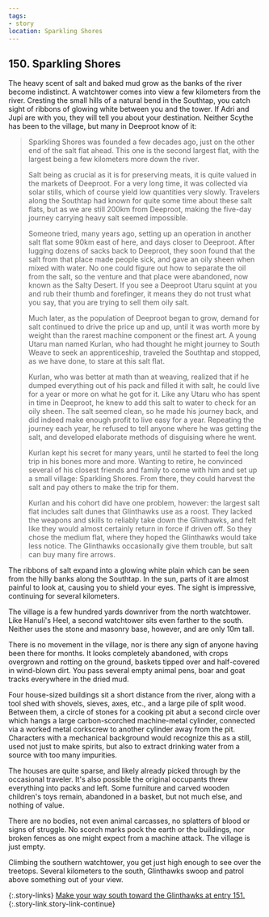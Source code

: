 ```yaml
---
tags:
- story
location: Sparkling Shores
---
```


## 150. Sparkling Shores

The heavy scent of salt and baked mud grow as the banks of the river become indistinct.
A watchtower comes into view a few kilometers from the river.
Cresting the small hills of a natural bend in the Southtap, you catch sight of ribbons of glowing white between you and the tower.
If Adri and Jupi are with you, they will tell you about your destination.
Neither Scythe has been to the village, but many in Deeproot know of it:

> Sparkling Shores was founded a few decades ago, just on the other end of the salt flat ahead.
> This one is the second largest flat, with the largest being a few kilometers more down the river.
>
> Salt being as crucial as it is for preserving meats, it is quite valued in the markets of Deeproot.
> For a very long time, it was collected via solar stills, which of course yield low quantities very slowly.
> Travelers along the Southtap had known for quite some time about these salt flats, but as we are still 200km from Deeproot, making the five-day journey carrying heavy salt seemed impossible.
>
> Someone tried, many years ago, setting up an operation in another salt flat some 90km east of here, and days closer to Deeproot.
> After lugging dozens of sacks back to Deeproot, they soon found that the salt from that place made people sick, and gave an oily sheen when mixed with water.
> No one could figure out how to separate the oil from the salt, so the venture and that place were abandoned, now known as the Salty Desert.
> If you see a Deeproot Utaru squint at you and rub their thumb and forefinger, it means they do not trust what you say, that you are trying to sell them oily salt.
>
> Much later, as the population of Deeproot began to grow, demand for salt continued to drive the price up and up, until it was worth more by weight than the rarest machine component or the finest art.
> A young Utaru man named Kurlan, who had thought he might journey to South Weave to seek an apprenticeship, traveled the Southtap and stopped, as we have done, to stare at this salt flat.
>
> Kurlan, who was better at math than at weaving, realized that if he dumped everything out of his pack and filled it with salt, he could live for a year or more on what he got for it.
> Like any Utaru who has spent in time in Deeproot, he knew to add this salt to water to check for an oily sheen.
> The salt seemed clean, so he made his journey back, and did indeed make enough profit to live easy for a year.
> Repeating the journey each year, he refused to tell anyone where he was getting the salt, and developed elaborate methods of disguising where he went.
>
> Kurlan kept his secret for many years, until he started to feel the long trip in his bones more and more.
> Wanting to retire, he convinced several of his closest friends and family to come with him and set up a small village: Sparkling Shores.
> From there, they could harvest the salt and pay others to make the trip for them.
>
> Kurlan and his cohort did have one problem, however: the largest salt flat includes salt dunes that Glinthawks use as a roost.
> They lacked the weapons and skills to reliably take down the Glinthawks, and felt like they would almost certainly return in force if driven off.
> So they chose the medium flat, where they hoped the Glinthawks would take less notice.
> The Glinthawks occasionally give them trouble, but salt can buy many fire arrows.

The ribbons of salt expand into a glowing white plain which can be seen from the hilly banks along the Southtap.
In the sun, parts of it are almost painful to look at, causing you to shield your eyes.
The sight is impressive, continuing for several kilometers.

The village is a few hundred yards downriver from the north watchtower.
Like Hanuli's Heel, a second watchtower sits even farther to the south.
Neither uses the stone and masonry base, however, and are only 10m tall.

There is no movement in the village, nor is there any sign of anyone having been there for months.
It looks completely abandoned, with crops overgrown and rotting on the ground, baskets tipped over and half-covered in wind-blown dirt.
You pass several empty animal pens, boar and goat tracks everywhere in the dried mud.

Four house-sized buildings sit a short distance from the river, along with a tool shed with shovels, sieves, axes, etc., and a large pile of split wood.
Between them, a circle of stones for a cooking pit abut a second circle over which hangs a large carbon-scorched machine-metal cylinder, connected via a worked metal corkscrew to another cylinder away from the pit.
Characters with a mechanical background would recognize this as a still, used not just to make spirits, but also to extract drinking water from a source with too many impurities.

The houses are quite sparse, and likely already picked through by the occasional traveler.
It's also possible the original occupants threw everything into packs and left.
Some furniture and carved wooden children's toys remain, abandoned in a basket, but not much else, and nothing of value.

There are no bodies, not even animal carcasses, no splatters of blood or signs of struggle.
No scorch marks pock the earth or the buildings, nor broken fences as one might expect from a machine attack.
The village is just empty.

Climbing the southern watchtower, you get just high enough to see over the treetops.
Several kilometers to the south, Glinthawks swoop and patrol above something out of your view.

{:.story-links}
[Make your way south toward the Glinthawks at entry 151.](151-sparkling-dunes.md){:.story-link.story-link-continue}
